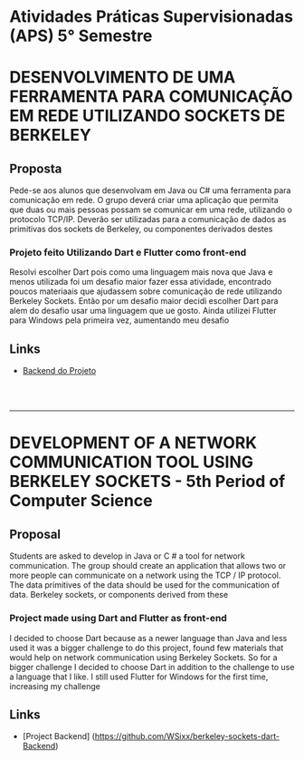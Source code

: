 # Atividades Práticas Supervisionadas (APS) 5° Semestre

# DESENVOLVIMENTO DE UMA FERRAMENTA PARA COMUNICAÇÃO EM REDE UTILIZANDO SOCKETS DE BERKELEY

## Proposta

Pede-se aos alunos que desenvolvam em Java ou C# uma ferramenta para
comunicação em rede. O grupo deverá criar uma aplicação que permita que duas ou
mais pessoas possam se comunicar em uma rede, utilizando o protocolo TCP/IP.
Deverão ser utilizadas para a comunicação de dados as primitivas dos
sockets de Berkeley, ou componentes derivados destes

### Projeto feito Utilizando Dart e Flutter como front-end

Resolvi escolher Dart pois como uma linguagem mais nova que Java e menos utilizada foi um desafio maior fazer essa atividade, encontrado poucos materiaais que ajudassem sobre comunicação de rede utilizando Berkeley Sockets. Então por um desafio maior decidi escolher Dart para alem do desafio usar uma linguagem que ue gosto. Ainda utilizei Flutter para Windows pela primeira vez, aumentando meu desafio

## Links

- [Backend do Projeto](https://github.com/WSixx/berkeley-sockets-dart-Backend)

<br>
<br>
<hr>

# DEVELOPMENT OF A NETWORK COMMUNICATION TOOL USING BERKELEY SOCKETS - 5th Period of Computer Science

## Proposal

Students are asked to develop in Java or C # a tool for
network communication. The group should create an application that allows two or
more people can communicate on a network using the TCP / IP protocol.
The data primitives of the data should be used for the communication of data.
Berkeley sockets, or components derived from these

### Project made using Dart and Flutter as front-end

I decided to choose Dart because as a newer language than Java and less used it was a bigger challenge to do this project, found few materials that would help on network communication using Berkeley Sockets. So for a bigger challenge I decided to choose Dart in addition to the challenge to use a language that I like. I still used Flutter for Windows for the first time, increasing my challenge

## Links

- [Project Backend] (https://github.com/WSixx/berkeley-sockets-dart-Backend)

